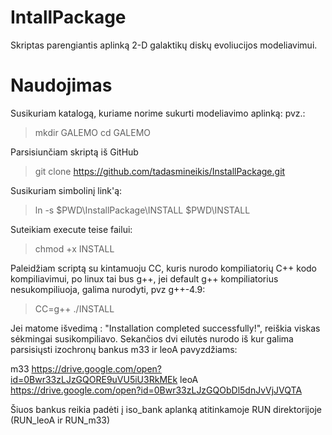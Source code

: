 # IntallPackage

Skriptas parengiantis aplinką 2-D galaktikų diskų evoliucijos modeliavimui.

# Naudojimas

Susikuriam katalogą, kuriame norime sukurti modeliavimo aplinką:
pvz.:
> mkdir GALEMO
> cd GALEMO

Parsisiunčiam skriptą iš GitHub

> git clone https://github.com/tadasmineikis/InstallPackage.git

Susikuriam simbolinį link'ą:

> ln -s $PWD\InstallPackage\INSTALL $PWD\INSTALL

Suteikiam execute teise failui:

> chmod +x INSTALL

Paleidžiam scriptą su kintamuoju CC, kuris nurodo kompiliatorių C++ kodo kompiliavimui, po linux tai bus g++, jei default g++ kompiliatorius nesukompiliuoja, galima nurodyti, pvz g++-4.9:

> CC=g++ ./INSTALL

Jei matome išvedimą : "Installation completed successfully!", reiškia viskas sėkmingai susikompiliavo.
Sekančios dvi eilutės nurodo iš kur galima parsisiųsti izochronų bankus m33 ir leoA pavyzdžiams:

m33 https://drive.google.com/open?id=0Bwr33zLJzGQORE9uVU5iU3RkMEk
leoA https://drive.google.com/open?id=0Bwr33zLJzGQObDl5dnJvVjJVQTA

Šiuos bankus reikia padėti į iso_bank aplanką atitinkamoje RUN direktorijoje (RUN_leoA ir RUN_m33)
